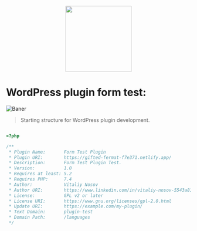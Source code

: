 <p align="center">
    <img width="180" height="180"  src="https://i.ibb.co/MgLwYwP/Wordpress-logo-8-1.png">
</p> 

# WordPress plugin form test:
<p>
    <img src="https://i.ibb.co/kGvw68G/Top-Word-Press-Plugin.png"alt="Baner">
</p>

> Starting structure for WordPress plugin development.


```php 

<?php 

/**
 * Plugin Name:       Form Test Plugin
 * Plugin URI:        https://gifted-fermat-f7e371.netlify.app/
 * Description:       Form Test Plugin Test.
 * Version:           1.0
 * Requires at least: 5.2
 * Requires PHP:      7.4
 * Author:            Vitaliy Nosov
 * Author URI:        https://www.linkedin.com/in/vitaliy-nosov-5543a8173/
 * License:           GPL v2 or later
 * License URI:       https://www.gnu.org/licenses/gpl-2.0.html
 * Update URI:        https://example.com/my-plugin/
 * Text Domain:       plugin-test
 * Domain Path:       /languages
 */


```